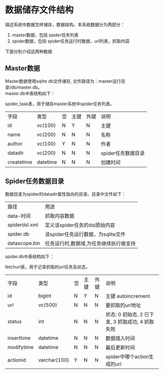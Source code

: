 # 数据储存文件结构

描述系统中数据怎样储存，数据结构。本系统数据分为两部分：
<ol>
	<li>master数据，包括 spider任务列表</li>
	<li>spider数据，包括 spider任务运行时数据，url列表，抓取内容</li>
</ol>

下面分别介绍这两种数据

## Master数据

Master数据使用sqlite db文件储存, 文件路径为：master运行目录/db/master.db。<br/>
master.db中表结构如下：

spider_task表，用于储存master系统中spider任务列表。
<table>
	<tr>
		<td>字段</td>
		<td>类型</td>
		<td>空</td>
		<td>主键</td>
		<td>外键</td>
		<td>说明</td>
	</tr>
	<tr>
		<td>id</td>
		<td>vc(100)</td>
		<td>N</td>
		<td>Y</td>
		<td>N</td>
		<td>主键</td>
	</tr>
	<tr>
		<td>name</td>
		<td>vc(200)</td>
		<td>N</td>
		<td>N</td>
		<td>N</td>
		<td>名称</td>
	</tr>
	<tr>
		<td>author</td>
		<td>vc(100)</td>
		<td>Y</td>
		<td>N</td>
		<td>N</td>
		<td>作者</td>
	</tr>
	<tr>
		<td>datadir</td>
		<td>vc(200)</td>
		<td>N</td>
		<td>N</td>
		<td>N</td>
		<td>spider任务数据目录</td>
	</tr>
	<tr>
		<td>createtime</td>
		<td>datetime</td>
		<td>N</td>
		<td>N</td>
		<td>N</td>
		<td>创建时间</td>
	</tr>
</table>


## Spider任务数据目录
数据目录为spider的datadir属性指向的目录。目录中文件如下：

<table>
	<tr>
		<td>路径</td>
		<td>用途</td>
	</tr>
	<tr>
		<td>data-时间</td>
		<td>抓取内容数据</td>
	</tr>
	<tr>
		<td>spiderdsl.xml</td>
		<td>定义该spider任务的dsl原始内容</td>
	</tr>
	<tr>
		<td>spider.db</td>
		<td>该spider任务运行数据，为sqlite文件</td>
	</tr>
	<tr>
		<td>datascope.bin</td>
		<td>任务运行时,数据域,为任务继续执行做支持</td>
	</tr>
</table>


spider.db中表结构如下：

fetchurl表，用于记录抓取的url任务及状态。
<table>
	<tr>
		<td>字段</td>
		<td>类型</td>
		<td>空</td>
		<td>主键</td>
		<td>外键</td>
		<td>说明</td>
	</tr>
	<tr>
		<td>id</td>
		<td>bigint</td>
		<td>N</td>
		<td>Y</td>
		<td>N</td>
		<td>主键 autoincrement</td>
	</tr>
	<tr>
		<td>url</td>
		<td>vc(500)</td>
		<td>N</td>
		<td>N</td>
		<td>N</td>
		<td>要抓取的url地址</td>
	</tr>
	<tr>
		<td>status</td>
		<td>int</td>
		<td>N</td>
		<td>N</td>
		<td>N</td>
		<td>状态: 0 初始态, 2 已下发, 3 抓取成功, 4 抓取失败</td>
	</tr>
	<tr>
		<td>inserttime</td>
		<td>datetime</td>
		<td>N</td>
		<td>N</td>
		<td>N</td>
		<td>数据插入时间</td>
	</tr>
	<tr>
		<td>modifytime</td>
		<td>datetime</td>
		<td>N</td>
		<td>N</td>
		<td>N</td>
		<td>最后更新时间</td>
	</tr>
	<tr>
		<td>actionid</td>
		<td>varchar(100)</td>
		<td>Y</td>
		<td>N</td>
		<td>N</td>
		<td>spider中哪个action生成的url</td>
	</tr>
</table>


